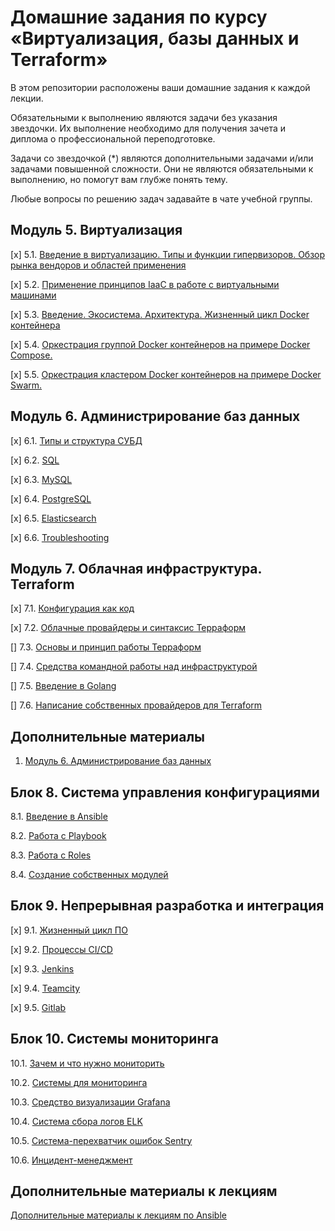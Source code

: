 # Домашние задания по курсу «Виртуализация, базы данных и Terraform»

В этом репозитории расположены ваши домашние задания к каждой лекции. 

Обязательными к выполнению являются задачи без указания звездочки. Их выполнение необходимо для получения зачета и диплома о профессиональной переподготовке.

Задачи со звездочкой (*) являются дополнительными задачами и/или задачами повышенной сложности. Они не являются обязательными к выполнению, но помогут вам глубже понять тему.

Любые вопросы по решению задач задавайте в чате учебной группы.

## Модуль 5. Виртуализация

[x] 5.1. [Введение в виртуализацию. Типы и функции гипервизоров. Обзор рынка вендоров и областей применения](05-virt-01-basics)

[x] 5.2. [Применение принципов IaaC в работе с виртуальными машинами](05-virt-02-iaac)

[x] 5.3. [Введение. Экосистема. Архитектура. Жизненный цикл Docker контейнера](05-virt-03-docker)

[x] 5.4. [Оркестрация группой Docker контейнеров на примере Docker Compose.](05-virt-04-docker-compose)

[х] 5.5. [ Оркестрация кластером Docker контейнеров на примере Docker Swarm.](05-virt-05-docker-swarm)

## Модуль 6. Администрирование баз данных

[x] 6.1. [Типы и структура СУБД](./06-db-01-basics)

[x] 6.2. [SQL](06-db-02-sql)

[x] 6.3. [MySQL](06-db-03-mysql)

[x] 6.4. [PostgreSQL](06-db-04-postgresql)

[x] 6.5. [Elasticsearch](06-db-05-elasticsearch)

[x] 6.6. [Troubleshooting](06-db-06-troobleshooting)


## Модуль 7. Облачная инфраструктура. Terraform

[x] 7.1. [Конфигурация как код](07-terraform-01-intro) 

[x] 7.2. [Облачные провайдеры и синтаксис Терраформ](07-terraform-02-syntax)

[] 7.3. [Основы и принцип работы Терраформ](07-terraform-03-basic)

[] 7.4. [Средства командной работы над инфраструктурой](07-terraform-04-teamwork)

[] 7.5. [Введение в Golang](07-terraform-05-golang)

[] 7.6. [Написание собственных провайдеров для Terraform](07-terraform-06-providers)

## Дополнительные материалы

1. [Модуль 6. Администрирование баз данных](https://github.com/netology-code/virt-homeworks/tree/master/additional)

## Блок 8. Система управления конфигурациями

8.1. [Введение в Ansible](./08-ansible-01-base/README.md)

8.2. [Работа с Playbook](./08-ansible-02-playbook/README.md)

8.3. [Работа с Roles](./08-ansible-03-role/README.md)

8.4. [Создание собственных модулей](./08-ansible-04-module/README.md)

## Блок 9. Непрерывная разработка и интеграция

[x] 9.1. [Жизненный цикл ПО](09-ci-01-intro)

[x] 9.2. [Процессы CI/CD](09-ci-02-cicd)

[x] 9.3. [Jenkins](./09-ci-03-jenkins/README.md)

[x] 9.4. [Teamcity](./09-ci-04-teamcity/README.md)

[x] 9.5. [Gitlab](./09-ci-05-gitlab/README.md)

## Блок 10. Системы мониторинга

10.1. [Зачем и что нужно мониторить](https://github.com/netology-code/mnt-homeworks/tree/master/10-monitoring-01-base)

10.2. [Системы для мониторинга](https://github.com/netology-code/mnt-homeworks/tree/master/10-monitoring-02-systems)

10.3. [Средство визуализации Grafana](https://github.com/netology-code/mnt-homeworks/tree/master/10-monitoring-03-grafana)

10.4. [Система сбора логов ELK](https://github.com/netology-code/mnt-homeworks/tree/master/10-monitoring-04-elk)

10.5. [Система-перехватчик ошибок Sentry](https://github.com/netology-code/mnt-homeworks/tree/master/10-monitoring-05-sentry)

10.6. [Инцидент-менеджмент](https://github.com/netology-code/mnt-homeworks/tree/master/10-monitoring-06-incident-management)


## Дополнительные материалы к лекциям
[Дополнительные материалы к лекциям по Ansible](https://github.com/netology-code/mnt-homeworks/tree/master/08-ansible-additional)
